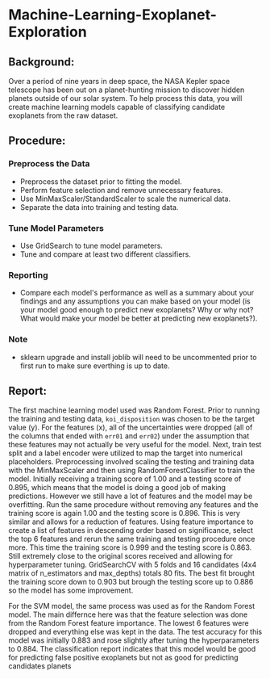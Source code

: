 # Machine-Learning-Exoplanet-Exploration

## Background:

Over a period of nine years in deep space, the NASA Kepler space telescope has been out on a planet-hunting mission to discover hidden planets outside of our solar system.
To help process this data, you will create machine learning models capable of classifying candidate exoplanets from the raw dataset.

## Procedure:

### Preprocess the Data
* Preprocess the dataset prior to fitting the model.
* Perform feature selection and remove unnecessary features.
* Use MinMaxScaler/StandardScaler to scale the numerical data.
* Separate the data into training and testing data.

### Tune Model Parameters
* Use GridSearch to tune model parameters.
* Tune and compare at least two different classifiers.

### Reporting
* Compare each model's performance as well as a summary about your findings and any assumptions you can make based on your model (is your model good enough to predict new exoplanets? Why or why not? What would make your model be better at predicting new exoplanets?).

### Note
* sklearn upgrade and install joblib will need to be uncommented prior to first run to make sure everthing is up to date.

## Report:

The first machine learning model used was Random Forest. Prior to running the training and testing data, `koi_disposition` was chosen to be the target value (y). For the features (x), all of the uncertainties were dropped (all of the columns that ended with `err01` and `err02`) under the assumption that these features may not actually be very useful for the model. Next, train test split and a label encoder were utilized to map the target into numerical placeholders. Preprocessing involved scaling the testing and training data with the MinMaxScaler and then using RandomForestClassifier to train the model. Initially receiving a training score of 1.00 and a testing score of 0.895, which means that the model is doing a good job of making predictions. However we still have a lot of features and the model may be overfitting. Run the same procedure without removing any features and the training score is again 1.00 and the testing score is 0.896. This is very similar and allows for a reduction of features. Using feature importance to create a list of features in descending order based on significance, select the top 6 features and rerun the same training and testing procedure once more. This time the training score is 0.999 and the testing score is 0.863. Still extremely close to the original scores received and allowing for hyperparameter tuning. GridSearchCV with 5 folds and 16 candidates (4x4 matrix of n_estimators and max_depths) totals 80 fits. The best fit brought the training score down to 0.903 but brough the testing score up to 0.886 so the model has some improvement.

For the SVM model, the same process was used as for the Random Forest model. The main differnce here was that the feature selection was done from the Random Forest feature importance. The lowest 6 features were dropped and everything else was kept in the data. The test accuracy for this model was initially 0.883 and rose slightly after tuning the hyperparameters to 0.884. The classification report indicates that this model would be good for predicting false positive exoplanets but not as good for predicting candidates planets
